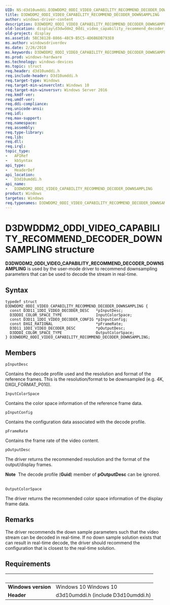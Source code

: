 ```yaml
---
UID: NS:d3d10umddi.D3DWDDM2_0DDI_VIDEO_CAPABILITY_RECOMMEND_DECODER_DOWNSAMPLING
title: D3DWDDM2_0DDI_VIDEO_CAPABILITY_RECOMMEND_DECODER_DOWNSAMPLING
author: windows-driver-content
description: D3DWDDM2_0DDI_VIDEO_CAPABILITY_RECOMMEND_DECODER_DOWNSAMPLING is used by the user-mode driver to recommend downsampling parameters that can be used to decode the stream in real-time.
old-location: display\d3dwddm2_0ddi_video_capability_recommend_decoder_downsampling.htm
old-project: display
ms.assetid: 5BC38128-8866-48C9-B5C5-4D6B6DB793E0
ms.author: windowsdriverdev
ms.date: 2/26/2018
ms.keywords: D3DWDDM2_0DDI_VIDEO_CAPABILITY_RECOMMEND_DECODER_DOWNSAMPLING, D3DWDDM2_0DDI_VIDEO_CAPABILITY_RECOMMEND_DECODER_DOWNSAMPLING structure [Display Devices], d3d10umddi/D3DWDDM2_0DDI_VIDEO_CAPABILITY_RECOMMEND_DECODER_DOWNSAMPLING, display.d3dwddm2_0ddi_video_capability_recommend_decoder_downsampling
ms.prod: windows-hardware
ms.technology: windows-devices
ms.topic: struct
req.header: d3d10umddi.h
req.include-header: D3d10umddi.h
req.target-type: Windows
req.target-min-winverclnt: Windows 10
req.target-min-winversvr: Windows Server 2016
req.kmdf-ver: 
req.umdf-ver: 
req.ddi-compliance: 
req.unicode-ansi: 
req.idl: 
req.max-support: 
req.namespace: 
req.assembly: 
req.type-library: 
req.lib: 
req.dll: 
req.irql: 
topic_type:
-	APIRef
-	kbSyntax
api_type:
-	HeaderDef
api_location:
-	D3d10umddi.h
api_name:
-	D3DWDDM2_0DDI_VIDEO_CAPABILITY_RECOMMEND_DECODER_DOWNSAMPLING
product: Windows
targetos: Windows
req.typenames: D3DWDDM2_0DDI_VIDEO_CAPABILITY_RECOMMEND_DECODER_DOWNSAMPLING
---
```


# D3DWDDM2_0DDI_VIDEO_CAPABILITY_RECOMMEND_DECODER_DOWNSAMPLING structure
<b>D3DWDDM2_0DDI_VIDEO_CAPABILITY_RECOMMEND_DECODER_DOWNSAMPLING</b> is used by the user-mode driver to recommend downsampling parameters that can be used to decode the stream in real-time.

## Syntax
````
typedef struct D3DWDDM2_0DDI_VIDEO_CAPABILITY_RECOMMEND_DECODER_DOWNSAMPLING {
  const D3D11_1DDI_VIDEO_DECODER_DESC   *pInputDesc;
  D3DDDI_COLOR_SPACE_TYPE               InputColorSpace;
  const D3D11_1DDI_VIDEO_DECODER_CONFIG *pInputConfig;
  const DXGI_RATIONAL                   *pFrameRate;
  D3D11_1DDI_VIDEO_DECODER_DESC         *pOutputDesc;
  D3DDDI_COLOR_SPACE_TYPE               OutputColorSpace;
} D3DWDDM2_0DDI_VIDEO_CAPABILITY_RECOMMEND_DECODER_DOWNSAMPLING;
````

## Members


`pInputDesc`

Contains the decode profile used and the resolution and format of the reference frames.  This is the resolution/format to be downsampled (e.g. 4K, DXGI_FORMAT_P010).

`InputColorSpace`

Contains the color space information of the reference frame data.

`pInputConfig`

Contains the configuration data associated with the decode profile.

`pFrameRate`

Contains the frame rate of the video content.

`pOutputDesc`

The driver returns the recommended resolution and the format of the output/display frames.  



<div class="alert"><b>Note</b>  The decode profile (<b>Guid</b>) member of <b>pOutputDesc</b> can be ignored.
</div>
<div> </div>

`OutputColorSpace`

The driver returns the recommended color space information of the display frame data.

## Remarks
The driver recommends the down sample parameters such that the video stream can be decoded in real-time. If no down sample solution exists that can result in real-time decode, the driver should recommend the configuration that is closest to the real-time solution.

## Requirements
| &nbsp; | &nbsp; |
| ---- |:---- |
| **Windows version** | Windows 10 Windows 10 |
| **Header** | d3d10umddi.h (include D3d10umddi.h) |